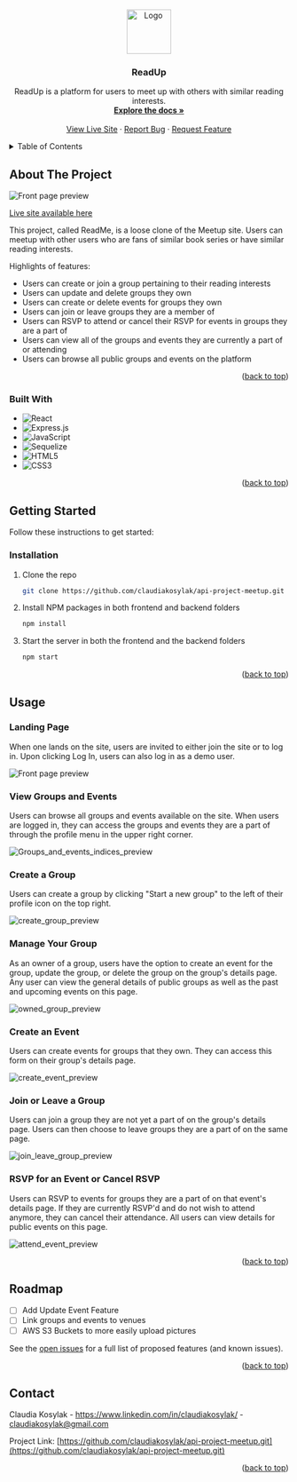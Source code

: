 <a name="readme-top"></a>

<!-- PROJECT LOGO -->
<br />
<div align="center">
  <a href="https://github.com/claudiakosylak/api-project-meetup.git">
    <img src="frontend/public/favicon.ico" alt="Logo" width="80" height="80">
  </a>

<h3 align="center">ReadUp</h3>

  <p align="center">
    ReadUp is a platform for users to meet up with others with similar reading interests. 
    <br />
    <a href="https://github.com/claudiakosylak/api-project-meetup"><strong>Explore the docs »</strong></a>
    <br />
    <br />
    <a href="https://meetup-api-project-pyx7.onrender.com">View Live Site</a>
    ·
    <a href="https://github.com/claudiakosylak/api-project-meetup/issues">Report Bug</a>
    ·
    <a href="https://github.com/claudiakosylak/api-project-meetup/issues">Request Feature</a>
  </p>
</div>



<!-- TABLE OF CONTENTS -->
<details>
  <summary>Table of Contents</summary>
  <ol>
    <li>
      <a href="#about-the-project">About The Project</a>
      <ul>
        <li><a href="#built-with">Built With</a></li>
      </ul>
    </li>
    <li>
      <a href="#getting-started">Getting Started</a>
      <ul>
        <li><a href="#installation">Installation</a></li>
      </ul>
    </li>
    <li><a href="#usage">Usage</a></li>
    <li><a href="#roadmap">Roadmap</a></li>
    <li><a href="#contact">Contact</a></li>
  </ol>
</details>



<!-- ABOUT THE PROJECT -->
## About The Project

![Front page preview](./images/splash_page.gif)

[Live site available here](https://meetup-api-project-pyx7.onrender.com)

This project, called ReadMe, is a loose clone of the Meetup site. Users can meetup with other users who are fans of similar book series or have similar reading interests. 

Highlights of features: 
* Users can create or join a group pertaining to their reading interests
* Users can update and delete groups they own
* Users can create or delete events for groups they own
* Users can join or leave groups they are a member of
* Users can RSVP to attend or cancel their RSVP for events in groups they are a part of
* Users can view all of the groups and events they are currently a part of or attending
* Users can browse all public groups and events on the platform 

<p align="right">(<a href="#readme-top">back to top</a>)</p>



### Built With

* ![React](https://img.shields.io/badge/react-%2320232a.svg?style=for-the-badge&logo=react&logoColor=%2361DAFB)
* ![Express.js](https://img.shields.io/badge/express.js-%23404d59.svg?style=for-the-badge&logo=express&logoColor=%2361DAFB)
* ![JavaScript](https://img.shields.io/badge/javascript-%23323330.svg?style=for-the-badge&logo=javascript&logoColor=%23F7DF1E)
* ![Sequelize](https://img.shields.io/badge/Sequelize-52B0E7?style=for-the-badge&logo=Sequelize&logoColor=white)
* ![HTML5](https://img.shields.io/badge/html5-%23E34F26.svg?style=for-the-badge&logo=html5&logoColor=white)
* ![CSS3](https://img.shields.io/badge/css3-%231572B6.svg?style=for-the-badge&logo=css3&logoColor=white)

<p align="right">(<a href="#readme-top">back to top</a>)</p>



<!-- GETTING STARTED -->
## Getting Started

Follow these instructions to get started:

### Installation

1. Clone the repo
   ```sh
   git clone https://github.com/claudiakosylak/api-project-meetup.git
   ```
2. Install NPM packages in both frontend and backend folders
   ```sh
   npm install
   ```
3. Start the server in both the frontend and the backend folders
   ```sh
   npm start
   ```

<p align="right">(<a href="#readme-top">back to top</a>)</p>



<!-- USAGE EXAMPLES -->
## Usage

### Landing Page

When one lands on the site, users are invited to either join the site or to log in. Upon clicking Log In, users can also log in as a demo user. 

![Front page preview](./images/splash_page.gif)

### View Groups and Events

Users can browse all groups and events available on the site. When users are logged in, they can access the groups and events they are a part of through the profile menu in the upper right corner. 

![Groups_and_events_indices_preview](./images/groups-events-indices.gif)

### Create a Group

Users can create a group by clicking "Start a new group" to the left of their profile icon on the top right. 

![create_group_preview](./images/create-group.gif)

### Manage Your Group

As an owner of a group, users have the option to create an event for the group, update the group, or delete the group on the group's details page. Any user can view the general details of public groups as well as the past and upcoming events on this page. 

![owned_group_preview](./images/owned-group.gif)

### Create an Event

Users can create events for groups that they own. They can access this form on their group's details page. 

![create_event_preview](./images/create-event.gif)

### Join or Leave a Group

Users can join a group they are not yet a part of on the group's details page. Users can then choose to leave groups they are a part of on the same page. 

![join_leave_group_preview](./images/join-leave-group.gif)

### RSVP for an Event or Cancel RSVP

Users can RSVP to events for groups they are a part of on that event's details page. If they are currently RSVP'd and do not wish to attend anymore, they can cancel their attendance. All users can view details for public events on this page. 

![attend_event_preview](./images/attend-event.gif)

<p align="right">(<a href="#readme-top">back to top</a>)</p>

<!-- ROADMAP -->
## Roadmap

- [ ] Add Update Event Feature
- [ ] Link groups and events to venues
- [ ] AWS S3 Buckets to more easily upload pictures 

See the [open issues](https://github.com/othneildrew/Best-README-Template/issues) for a full list of proposed features (and known issues).

<p align="right">(<a href="#readme-top">back to top</a>)</p>

<!-- CONTACT -->
## Contact

Claudia Kosylak - https://www.linkedin.com/in/claudiakosylak/ - claudiakosylak@gmail.com

Project Link: [https://github.com/claudiakosylak/api-project-meetup.git](https://github.com/claudiakosylak/api-project-meetup.git)

<p align="right">(<a href="#readme-top">back to top</a>)</p>
